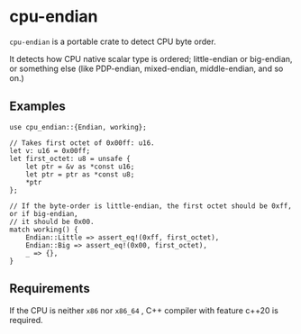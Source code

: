 # cpu-endian

`cpu-endian` is a portable crate to detect CPU byte order.

It detects how CPU native scalar type is ordered; little-endian or big-endian, or something else (like PDP-endian, mixed-endian, middle-endian, and so on.)

## Examples

```
use cpu_endian::{Endian, working};

// Takes first octet of 0x00ff: u16.
let v: u16 = 0x00ff;
let first_octet: u8 = unsafe {
    let ptr = &v as *const u16;
    let ptr = ptr as *const u8;
    *ptr
};

// If the byte-order is little-endian, the first octet should be 0xff, or if big-endian,
// it should be 0x00.
match working() {
    Endian::Little => assert_eq!(0xff, first_octet),
    Endian::Big => assert_eq!(0x00, first_octet),
    _ => {},
}
```

## Requirements

If the CPU is neither `x86` nor `x86_64` , C++ compiler with feature c++20 is required.
